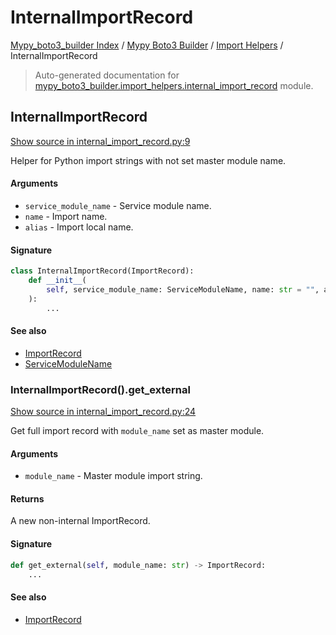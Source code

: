 # InternalImportRecord

[Mypy_boto3_builder Index](../../README.md#mypy_boto3_builder-index) /
[Mypy Boto3 Builder](../index.md#mypy-boto3-builder) /
[Import Helpers](./index.md#import-helpers) /
InternalImportRecord

> Auto-generated documentation for [mypy_boto3_builder.import_helpers.internal_import_record](https://github.com/youtype/mypy_boto3_builder/blob/main/mypy_boto3_builder/import_helpers/internal_import_record.py) module.

## InternalImportRecord

[Show source in internal_import_record.py:9](https://github.com/youtype/mypy_boto3_builder/blob/main/mypy_boto3_builder/import_helpers/internal_import_record.py#L9)

Helper for Python import strings with not set master module name.

#### Arguments

- `service_module_name` - Service module name.
- `name` - Import name.
- `alias` - Import local name.

#### Signature

```python
class InternalImportRecord(ImportRecord):
    def __init__(
        self, service_module_name: ServiceModuleName, name: str = "", alias: str = ""
    ):
        ...
```

#### See also

- [ImportRecord](./import_record.md#importrecord)
- [ServiceModuleName](../enums/service_module_name.md#servicemodulename)

### InternalImportRecord().get_external

[Show source in internal_import_record.py:24](https://github.com/youtype/mypy_boto3_builder/blob/main/mypy_boto3_builder/import_helpers/internal_import_record.py#L24)

Get full import record with `module_name` set as master module.

#### Arguments

- `module_name` - Master module import string.

#### Returns

A new non-internal ImportRecord.

#### Signature

```python
def get_external(self, module_name: str) -> ImportRecord:
    ...
```

#### See also

- [ImportRecord](./import_record.md#importrecord)
